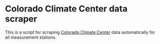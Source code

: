 # Colorado Climate Center data scraper
This is a script for scraping [Colorado Climate Center](https://climate.colostate.edu/data_access_new.html) data automatically for all measurement stations.
